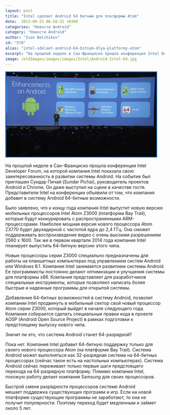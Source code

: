 ```yaml
---
layout: post
title: "Intel сделает Android 64 битным для платформы Atom"
date:  2013-09-23 06:58:31 +0300
categories: "Новости Android"
category: "Новости Android"
author: "Ivan Belchikov"
id: "570"
alias: "intel-sdelaet-android-64-bitnym-dlya-platformy-atom"
excerpt: "На прошлой неделе в Сан-Франциско прошла конференция Intel Developer Forum, на которой компания Intel показала свою заинтересованность в развитии системы Android. На событие был приглашен Сундар Пичай (Sundar Pichai), руководитель проектов Android и Chrome. Он даже выступил на сцене в качестве гостя. Представители Intel на конференции объявили от том, что компания добавит в систему Android 64-битные возможности."
image: /oldImages/images/images/Intel/Android-Intel-64.jpg
---
```

<img src="/oldImages/images/images/Intel/Android-Intel-64.jpg" alt="64-битный Android" />

На прошлой неделе в Сан-Франциско прошла конференция Intel Developer Forum, на которой компания Intel показала свою заинтересованность в развитии системы Android. На событие был приглашен Сундар Пичай (Sundar Pichai), руководитель проектов Android и Chrome. Он даже выступил на сцене в качестве гостя. Представители Intel на конференции объявили от том, что компания добавит в систему Android 64-битные возможности.


Было заявлено, что к концу года компания Intel выпустит новую версию мобильных процессоров Intel Atom Z3000 (платформа Bay Trail), которые будут конкурировать с распространенными ARM-процессорами. Наиболее мощная версия нового процессора Atom Z3770 будет двухядерной с частотой ядра до 2,4 ГГц. Она сможет поддерживать воспроизведение видео с очень высоким разрешением 2560 x 1600. Так же в первом квартале 2014 года компания Intel планирует выпустить 64-битную версию этого чипа.

Новые процессоры серии Z3000 специально предназначены для работы на планшетных компьютерах под управлением систем Android или Windows 8.1. Компания Intel занимается развитием системы Android. Ее программисты постоянно делают оптимизации и улучшения системы для платформы x86. Компания представляет для разработчиков специальные инструменты, которые позволяют написать более быстрые и надежные программы для открытой системы.

Добавление 64-битных возможностей в систему Android, позволит компании Intel продвинуть в мобильный сектор свой новый процессор Atom серии Z3000, который выйдет в начале следующего года. Компания собирается сделать специальные правки кода в проекте AOSP (Android Open Source Project) в рамках подготовки к предстоящему выпуску нового чипа.

Значит ли это, что система Android станет 64-разрядной?

Пока нет. Компания Intel добавит 64-битную поддержку только для своего нового процессора Atom (на платформе Bay Trail). Система Android может выполняться как 32-разрядная система на 64-битных процессорах (сейчас такое есть на настольных компьютерах). Система Android сейчас переживает только первые шаги предстоящего перехода на 64-разрядную платформу. Помимо компании Intel, похожую работу делает компания Samsung для своих процессоров.

Быстрой смене разрядности процессоров системе Android мешает поддержка существующих программ и игр. Если на новой платформе существующие программы не заработают, то она не получит популярности. Поэтому переход будет медленным и займет около 5 лет.

 
